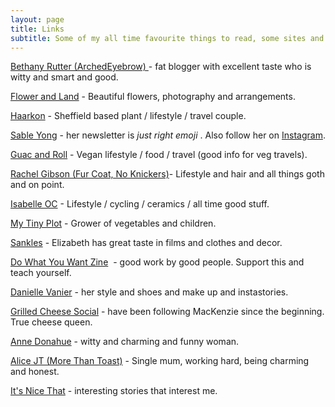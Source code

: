 ```yaml
---
layout: page
title: Links
subtitle: Some of my all time favourite things to read, some sites and shops and I'll add more and sort this out eventually..
---
```


<a href="http://archedeyebrow.com">Bethany Rutter (ArchedEyebrow) </a>- fat blogger with excellent taste who is witty and smart and good.

<a href="https://www.flowerandland.com">Flower and Land</a> - Beautiful flowers, photography and arrangements.

<a href="https://www.haarkon.co.uk">Haarkon</a> - Sheffield based plant / lifestyle / travel couple.

<a href="http://tinyletter.com/rejectedpitches">Sable Yong</a> - her newsletter is *just right emoji* . Also follow her on <a href="https://www.instagram.com/sabletoothtigre/">Instagram</a>.

<a href="http://shakeguacandroll.com">Guac and Roll</a> - Vegan lifestyle / food / travel (good info for veg travels).

<a href="https://rachaelgibson.co.uk">Rachel Gibson (Fur Coat, No Knickers)</a>- Lifestyle and hair and all things goth and on point.

<a href="http://www.isabelleoc.co.uk">Isabelle OC</a> - Lifestyle / cycling / ceramics / all time good stuff.

<a href="http://mytinyplot.com">My Tiny Plot</a> - Grower of vegetables and children.

<a href="http://www.sankles.com">Sankles</a> - Elizabeth has great taste in films and clothes and decor.

<a href="http://dowhatyouwantzine.co.uk">Do What You Want Zine</a>  - good work by good people. Support this and teach yourself.

<a href="http://www.daniellevanier.co.uk">Danielle Vanier</a> - her style and shoes and make up and instastories.

<a href="http://grilledcheesesocial.com">Grilled Cheese Social</a> - have been following MacKenzie since the beginning. True cheese queen.

<a href="http://www.annetdonahue.com">Anne Donahue</a> - witty and charming and funny woman.

<a href="http://www.morethantoast.org">Alice JT (More Than Toast)</a> - Single mum, working hard, being charming and honest.

<a href="http://www.itsnicethat.com">It's Nice That</a> - interesting stories that interest me.

 
